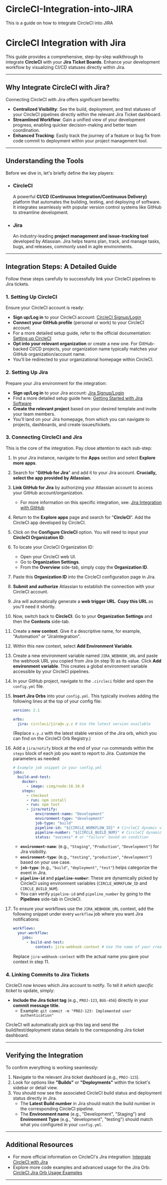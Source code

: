 # CircleCI-Integration-into-JIRA
This is a guide on how to integrate CircleCI into JIRA 

# CircleCI Integration with Jira

This guide provides a comprehensive, step-by-step walkthrough to integrate **CircleCI** with your **Jira Ticket Boards**. Enhance your development workflow by visualizing CI/CD statuses directly within Jira.

---

## Why Integrate CircleCI with Jira?

Connecting CircleCI with Jira offers significant benefits:

* **Centralized Visibility**: See the build, deployment, and test statuses of your CircleCI pipelines directly within the relevant Jira Ticket dashboard.
* **Streamlined Workflow**: Gain a unified view of your development progress, enabling quicker decision-making and better team coordination.
* **Enhanced Tracking**: Easily track the journey of a feature or bug fix from code commit to deployment within your project management tool.

---

## Understanding the Tools

Before we dive in, let's briefly define the key players:

* ### CircleCI
    A powerful **CI/CD (Continuous Integration/Continuous Delivery)** platform that automates the building, testing, and deploying of software. It integrates seamlessly with popular version control systems like GitHub to streamline development.

* ### Jira
    An industry-leading **project management and issue-tracking tool** developed by Atlassian. Jira helps teams plan, track, and manage tasks, bugs, and releases, commonly used in agile environments.

---

## Integration Steps: A Detailed Guide

Follow these steps carefully to successfully link your CircleCI pipelines to Jira tickets.

### 1. Setting Up CircleCI

Ensure your CircleCI account is ready:

* **Sign up/Log in** to your CircleCI account: [CircleCI Signup/Login](https://circleci.com/)
* **Connect your GitHub profile** (personal or work) to your CircleCI account.
* For a more detailed setup guide, refer to the official documentation: [Setting up CircleCI](https://circleci.com/docs/2.0/getting-started/)
* **Opt into your relevant organization** or create a new one. For GitHub-backed CI/CD projects, your organization name typically matches your GitHub organization/account name.
* You'll be redirected to your organizational homepage within CircleCI.

### 2. Setting Up Jira

Prepare your Jira environment for the integration:

* **Sign up/Log in** to your Jira account: [Jira Signup/Login](https://www.atlassian.com/software/jira)
* Find a more detailed setup guide here: [Getting Started with Jira Software](https://confluence.atlassian.com/jirasoftwarecloud/getting-started-with-jira-software-967523910.html)
* **Create the relevant project** based on your desired template and invite your team members.
* You'll land on your Jira homepage, from which you can navigate to projects, dashboards, and create issues/tickets.

### 3. Connecting CircleCI and Jira

This is the core of the integration. Pay close attention to each sub-step:

1.  In your Jira instance, navigate to the **Apps** section and select **Explore more apps**.
2.  Search for "**GitHub for Jira**" and add it to your Jira account. **Crucially, select the app provided by Atlassian.**
3.  **Link GitHub for Jira** by authorizing your Atlassian account to access your GitHub account/organization.
    * For more information on this specific integration, see: [Jira Integration with GitHub](https://support.atlassian.com/jira-cloud-administration/docs/integrate-jira-with-github/)
4.  Return to the **Explore apps** page and search for "**CircleCI**". Add the CircleCI app developed by CircleCI.
5.  Click on the **Configure CircleCI** option. You will need to input your **CircleCI Organization ID**.
6.  To locate your CircleCI Organization ID:
    * Open your CircleCI web UI.
    * Go to **Organization Settings**.
    * From the **Overview** side-tab, simply copy the **Organization ID**.
7.  Paste this **Organization ID** into the CircleCI configuration page in Jira.
8.  **Submit and authorize** Atlassian to establish the connection with your CircleCI account.
9.  Jira will automatically generate a **web trigger URL**. **Copy this URL** as you'll need it shortly.
10. Now, switch back to **CircleCI**. Go to your **Organization Settings** and then the **Contexts** side-tab.
11. Create a **new context**. Give it a descriptive name, for example, "Automation" or "JiraIntegration".
12. Within this new context, select **Add Environment Variable**.
13. Create a new environment variable named `JIRA_WEBHOOK_URL` and paste the webhook URL you copied from Jira (in step 9) as its value. Click **Add environment variable**. This creates a global environment variable accessible by your CircleCI pipelines.
14. In your GitHub project, navigate to the `.circleci` folder and open the `config.yml` file.
15. **Insert Jira Orbs** into your `config.yml`. This typically involves adding the following lines at the top of your config file:
    ```yaml
    version: 2.1

    orbs:
      jira: circleci/jira@x.y.z # Use the latest version available
    ```
    (Replace `x.y.z` with the latest stable version of the Jira orb, which you can find on the CircleCI Orb Registry.)
16. Add a `jira/notify` block at the end of your `run` commands within the `steps` block of each job you want to report to Jira. Customize the parameters as needed:

    ```yaml
    # Example job snippet in your config.yml
    jobs:
      build-and-test:
        docker:
          - image: cimg/node:18.10.0
        steps:
          - checkout
          - run: npm install
          - run: npm test
          - jira/notify:
              environment-name: "Development"
              environment-type: "development"
              job-type: "build"
              pipeline-id: "${CIRCLE_WORKFLOW_ID}" # CircleCI dynamic variable
              pipeline-number: "${CIRCLE_BUILD_NUM}" # CircleCI dynamic variable
              status: "success" # or "failure" based on condition
    ```

    * **`environment-name`**: (e.g., `"Staging"`, `"Production"`, `"Development"`) for Jira visibility.
    * **`environment-type`**: (e.g., `"testing"`, `"production"`, `"development"`) based on your use case.
    * **`job-type`**: (e.g., `"build"`, `"deployment"`, `"test"`) helps categorize the event in Jira.
    * **`pipeline-id`** and **`pipeline-number`**: These are dynamically picked by CircleCI using environment variables (`CIRCLE_WORKFLOW_ID` and `CIRCLE_BUILD_NUM`).
    * You can verify `pipeline-id` and `pipeline_number` by going to the **Pipelines** side-tab in CircleCI.

17. To ensure your workflows use the `JIRA_WEBHOOK_URL` context, add the following snippet under every `workflow` job where you want Jira notifications:

    ```yaml
    workflows:
      your-workflow:
        jobs:
          - build-and-test:
              context: jira-webhook-context # Use the name of your created context (e.g., 'Automation' or 'jira-webhook-context')
    ```
    Replace `jira-webhook-context` with the actual name you gave your context in step 11.

### 4. Linking Commits to Jira Tickets

CircleCI now knows which Jira account to notify. To tell it *which specific ticket* to update, simply:

* **Include the Jira ticket tag** (e.g., `PROJ-123`, `BUG-456`) directly in your **commit message title**.
    * Example: `git commit -m "PROJ-123: Implemented user authentication"`

CircleCI will automatically pick up this tag and send the build/test/deployment status details to the corresponding Jira ticket dashboard.

---

## Verifying the Integration

To confirm everything is working seamlessly:

1.  Navigate to the relevant Jira ticket dashboard (e.g., `PROJ-123`).
2.  Look for options like **"Builds"** or **"Deployments"** within the ticket's sidebar or detail view.
3.  You should now see the associated CircleCI build status and deployment status directly in Jira.
    * The **Latest Build number** in Jira should match the build number in the corresponding CircleCI pipeline.
    * The **Environment name** (e.g., "Development", "Staging") and **Environment Type** (e.g., "development", "testing") should match what you configured in your `config.yml`.

---

## Additional Resources

* For more official information on CircleCI's Jira integration: [Integrate CircleCI with Jira](https://circleci.com/docs/jira-integration/)
* Explore more code examples and advanced usage for the Jira Orb: [CircleCI Jira Orb Usage Examples](https://github.com/CircleCI-Public/jira-orb/blob/main/src/examples/example.yml)

---
